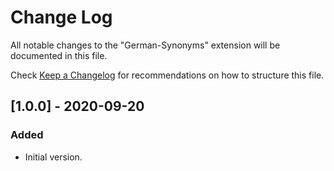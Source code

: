 # Change Log

All notable changes to the "German-Synonyms" extension will be documented in this file.

Check [Keep a Changelog](http://keepachangelog.com/) for recommendations on how to structure this file.

## [1.0.0] - 2020-09-20
### Added
- Initial version.
